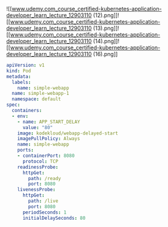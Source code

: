 ![[www.udemy.com_course_certified-kubernetes-application-developer_learn_lecture_12903110 (12).png]]![[www.udemy.com_course_certified-kubernetes-application-developer_learn_lecture_12903110 (13).png]]![[www.udemy.com_course_certified-kubernetes-application-developer_learn_lecture_12903110 (14).png]]![[www.udemy.com_course_certified-kubernetes-application-developer_learn_lecture_12903110 (16).png]]

```yml
apiVersion: v1
kind: Pod
metadata:
  labels:
    name: simple-webapp
  name: simple-webapp-1
  namespace: default
spec:
  containers:
  - env:
    - name: APP_START_DELAY
      value: "80"
    image: kodekloud/webapp-delayed-start
    imagePullPolicy: Always
    name: simple-webapp
    ports:
    - containerPort: 8080
      protocol: TCP
    readinessProbe:
      httpGet:
        path: /ready
        port: 8080
    livenessProbe:
      httpGet:
        path: /live
        port: 8080
      periodSeconds: 1
      initialDelaySeconds: 80
```
